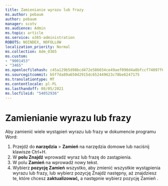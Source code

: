 ```yaml
---
title: Zamienianie wyrazu lub frazy
ms.author: pebaum
author: pebaum
manager: scotv
ms.audience: Admin
ms.topic: article
ms.service: o365-administration
ROBOTS: NOINDEX, NOFOLLOW
localization_priority: Normal
ms.collection: Adm_O365
ms.custom:
- "9001453"
- "3465"
ms.openlocfilehash: c45a129b5d98bcd472e586034ce49aef090d4a8bfccf74097f6df8b0f5379184
ms.sourcegitcommit: b5f7da89a650d2915dc652449623c78be6247175
ms.translationtype: MT
ms.contentlocale: pl-PL
ms.lasthandoff: 08/05/2021
ms.locfileid: "54052936"
---
```

# <a name="replace-a-word-or-phrase"></a>Zamienianie wyrazu lub frazy

Aby zamienić wiele wystąpień wyrazu lub frazy w dokumencie programu Word:

1. Przejdź do **narzędzia**  >  **Zamień** na narzędzia domowe lub naciśnij klawisze Ctrl+H.
2. W **polu Znajdź** wprowadź wyraz lub frazę do zastąpienia. 
3. W polu **Zamień** na wprowadź nowy tekst.
3. Wybierz **pozycję Zamień** wszystko, aby zmienić wszystkie  wystąpienia wyrazu lub frazy, lub wybierz pozycję Znajdź następny, aż znajdziesz te, które chcesz **zaktualizować,** a następnie wybierz pozycję Zamień .